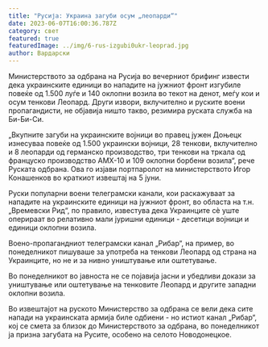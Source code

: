 ```yaml
---
title: "Русија: Украина загуби осум „леопарди“"
date: 2023-06-07T16:00:36.787Z
category: свет
featured: true
featuredImage: ../img/6-rus-izgubi0ukr-leoprad.jpg
author: Вардарски
---
```

<!--StartFragment-->

Министерството за одбрана на Русија во вечерниот брифинг извести дека украинските единици во нападите на јужниот фронт изгубиле повеќе од 1.500 луѓе и 140 оклопни возила во текот на денот, меѓу кои и осум тенкови Леопард. Други извори, вклучително и руските воени пропагандисти, не објавија ништо такво, резимира руската служба на Би-Би-Си.

„Вкупните загуби на украинските војници во правец јужен Доњецк изнесуваа повеќе од 1.500 украински војници, 28 тенкови, вклучително и 8 леопарди од германско производство, три тенкови на тркала од француско производство АМХ-10 и 109 оклопни борбени возила“, рече Руската одбрана. Ова го изјави портпаролот на министерството Игор Конашенков во краткиот извештај на 5 јуни.

Руски популарни воени телеграмски канали, кои раскажуваат за нападите на украинските единици на јужниот фронт, во областа на т.н. „Времевски Рид“, по правило, известува дека Украинците сè уште оперираат во релативно мали јуришни единици - десетици војници и единици оклопни возила.

Воено-пропагандниот телеграмски канал „Рибар“, на пример, во понеделникот пишуваше за употреба на тенкови Леопард од страна на Украинците, но не и за нивно уништување или оштетување.

Во понеделникот во јавноста не се појавија јасни и убедливи докази за уништување или оштетување на тенковите Леопард и другите западни оклопни возила.

Во извештајот на руското Министерство за одбрана се вели дека сите напади на украинската армија биле одбиени - но истиот канал „Рибар“, кој се смета за близок до Министерството за одбрана, во понеделникот ја призна загубата на Русите, особено на селото Новодонецкое.

<!--EndFragment-->